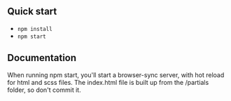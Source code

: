 ## Quick start

- `npm install`
- `npm start`


## Documentation
When running npm start, you'll start a browser-sync server, with hot reload for html and scss files.
The index.html file is built up from the /partials folder, so don't commit it.